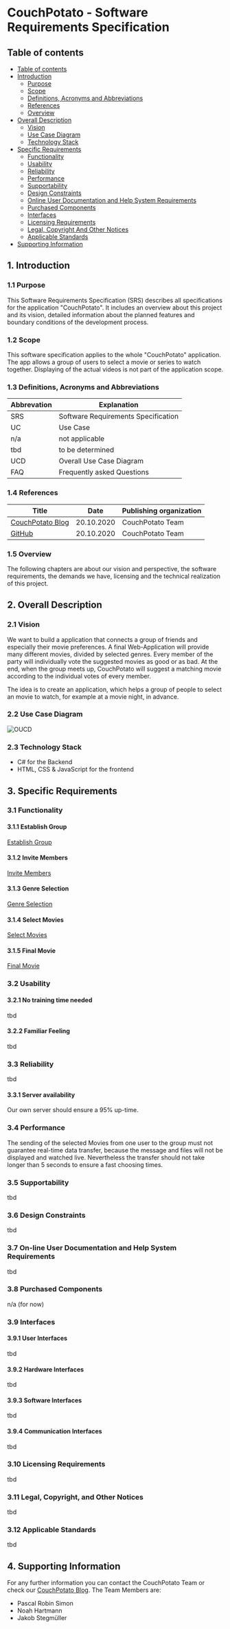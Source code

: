 # CouchPotato - Software Requirements Specification 

## Table of contents
- [Table of contents](#table-of-contents)
- [Introduction](#1-introduction)
    - [Purpose](#11-purpose)
    - [Scope](#12-scope)
    - [Definitions, Acronyms and Abbreviations](#13-definitions-acronyms-and-abbreviations)
    - [References](#14-references)
    - [Overview](#15-overview)
- [Overall Description](#2-overall-description)
    - [Vision](#21-vision)
    - [Use Case Diagram](#22-use-case-diagram)
	- [Technology Stack](#23-technology-stack)
- [Specific Requirements](#3-specific-requirements)
    - [Functionality](#31-functionality)
    - [Usability](#32-usability)
    - [Reliability](#33-reliability)
    - [Performance](#34-performance)
    - [Supportability](#35-supportability)
    - [Design Constraints](#36-design-constraints)
    - [Online User Documentation and Help System Requirements](#37-on-line-user-documentation-and-help-system-requirements)
    - [Purchased Components](#38-purchased-components)
    - [Interfaces](#39-interfaces)
    - [Licensing Requirements](#310-licensing-requirements)
    - [Legal, Copyright And Other Notices](#311-legal-copyright-and-other-notices)
    - [Applicable Standards](#312-applicable-standards)
- [Supporting Information](#4-supporting-information)

## 1. Introduction

### 1.1 Purpose

This Software Requirements Specification (SRS) describes all specifications for the application "CouchPotato". It includes an overview about this project and its vision, detailed information about the planned features and boundary conditions of the development process.

### 1.2 Scope
This software specification applies to the whole "CouchPotato" application. The app allows a group of users to select a movie or series to watch together. Displaying of the actual videos is not part of the application scope.

### 1.3 Definitions, Acronyms and Abbreviations
| Abbrevation | Explanation                            |
| ----------- | -------------------------------------- |
| SRS         | Software Requirements Specification    |
| UC          | Use Case                               |
| n/a         | not applicable                         |
| tbd         | to be determined                       |
| UCD         | Overall Use Case Diagram               |
| FAQ         | Frequently asked Questions             |

### 1.4 References

| Title                                                             		| Date       | Publishing organization   |
| ------------------------------------------------------------------------------|:----------:| ------------------------- |
| [CouchPotato Blog](https://couchpotato228498876.wordpress.com/home/) 		| 20.10.2020 | CouchPotato Team   	 |
| [GitHub](https://github.com/CouchPotatoB4/CouchPotato)              		| 20.10.2020 | CouchPotato Team 	 |


### 1.5 Overview
The following chapters are about our vision and perspective, the software requirements, the demands we have, licensing and the technical realization of this project.
    
## 2. Overall Description

### 2.1 Vision

We want to build a application that connects a group of friends and especially their movie preferences. A final Web-Application will provide many different movies, divided by selected genres. Every member of the party will individually vote the suggested movies as good or as bad. At the end, when the group meets up, CouchPotato will suggest a matching movie according to the individual votes of every member.

The idea is to create an application, which helps a group of people to select an movie to watch, for example at a movie night, in advance.


### 2.2 Use Case Diagram
![OUCD](./UseCaseDiagram.jpg)

### 2.3 Technology Stack
- C# for the Backend
- HTML, CSS & JavaScript for the frontend

## 3. Specific Requirements

### 3.1 Functionality
#### 3.1.1 Establish Group
[Establish Group]()
#### 3.1.2 Invite Members
[Invite Members]()
#### 3.1.3 Genre Selection
[Genre Selection]()
#### 3.1.4 Select Movies
[Select Movies]()
#### 3.1.5 Final Movie
[Final Movie]()

### 3.2 Usability
#### 3.2.1 No training time needed
tbd
#### 3.2.2 Familiar Feeling
tbd
### 3.3 Reliability
tbd
#### 3.3.1 Server availability
Our own server should ensure a 95% up-time.

### 3.4 Performance
The sending of the selected Movies from one user to the group must not guarantee real-time data transfer, because the message and files will not be displayed and watched live. Nevertheless the transfer should not take longer than 5 seconds to ensure a fast choosing times.

### 3.5 Supportability
tbd
### 3.6 Design Constraints
tbd
### 3.7 On-line User Documentation and Help System Requirements
tbd
### 3.8 Purchased Components
n/a (for now)

### 3.9 Interfaces
#### 3.9.1 User Interfaces
tbd
#### 3.9.2 Hardware Interfaces
tbd
#### 3.9.3 Software Interfaces
tbd
#### 3.9.4 Communication Interfaces
tbd
### 3.10 Licensing Requirements
tbd
### 3.11 Legal, Copyright, and Other Notices
tbd
### 3.12 Applicable Standards
tbd
## 4. Supporting Information
For any further information you can contact the CouchPotato Team or check our [CouchPotato Blog](https://couchpotato228498876.wordpress.com/home/). 
The Team Members are:
- Pascal Robin Simon
- Noah Hartmann
- Jakob Stegmüller
